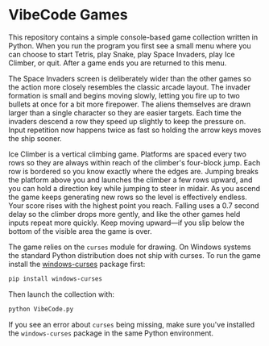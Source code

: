 # VibeCode Games

This repository contains a simple console-based game collection written in
Python. When you run the program you first see a small menu where you can
choose to start Tetris, play Snake, play Space Invaders, play Ice Climber, or
quit. After a game ends you are returned to this menu.

The Space Invaders screen is deliberately wider than the other games so the
action more closely resembles the classic arcade layout. The invader formation
is small and begins moving slowly, letting you fire up to two bullets at once
for a bit more firepower. The aliens themselves are drawn larger than a single
character so they are easier targets. Each time the invaders descend a row they
speed up slightly to keep the pressure on. Input repetition now happens twice
as fast so holding the arrow keys moves the ship sooner.

Ice Climber is a vertical climbing game. Platforms are spaced every two
rows so they are always within reach of the climber's four-block jump. Each row
is bordered so you know exactly where the edges are. Jumping breaks the
platform above you and launches the climber a few rows upward, and you can hold
a direction key while jumping to steer in midair. As you ascend the game keeps
generating new rows so the level is effectively endless. Your score rises with
the highest point you reach. Falling uses a 0.7 second delay so the climber
drops more gently, and like the other games held inputs repeat more quickly.
Keep moving upward—if you slip below the bottom of the visible area the game is
over.


The game relies on the `curses` module for drawing. On Windows systems the
standard Python distribution does not ship with curses. To run the game
install the [windows-curses](https://pypi.org/project/windows-curses/) package
first:

```bash
pip install windows-curses
```

Then launch the collection with:

```bash
python VibeCode.py
```

If you see an error about `curses` being missing, make sure you've installed the
`windows-curses` package in the same Python environment.
